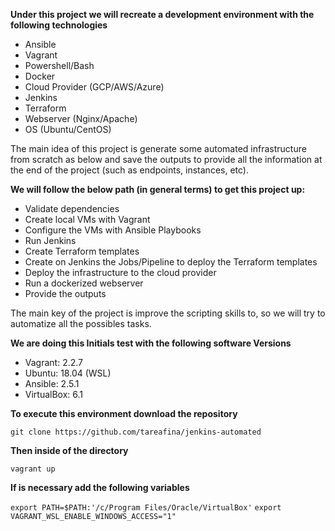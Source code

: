 **Under this project we will recreate a development environment with the following technologies**

* Ansible
* Vagrant
* Powershell/Bash
* Docker
* Cloud Provider (GCP/AWS/Azure)
* Jenkins
* Terraform
* Webserver (Nginx/Apache)
* OS (Ubuntu/CentOS)

The main idea of this project is generate some automated infrastructure from scratch as below and save the outputs to provide all the information at the end of the project (such as endpoints, instances, etc).

**We will follow the below path (in general terms) to get this project up:**

* Validate dependencies
* Create local VMs with Vagrant
* Configure the VMs with Ansible Playbooks
* Run Jenkins
* Create Terraform templates
* Create on Jenkins the Jobs/Pipeline to deploy the Terraform templates
* Deploy the infrastructure to the cloud provider
* Run a dockerized webserver
* Provide the outputs

The main key of the project is improve the scripting skills to, so we will try to automatize all the possibles tasks.

**We are doing this Initials test with the following software Versions**

* Vagrant: 2.2.7
* Ubuntu: 18.04 (WSL)
* Ansible: 2.5.1
* VirtualBox: 6.1

**To execute this environment download the repository**

`git clone https://github.com/tareafina/jenkins-automated`

**Then inside of the directory**

`vagrant up`

**If is necessary add the following variables**

`export PATH=$PATH:'/c/Program Files/Oracle/VirtualBox'`
`export VAGRANT_WSL_ENABLE_WINDOWS_ACCESS="1"`
